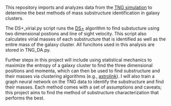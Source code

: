 This repository imports and analyzes data from the [TNG simulation](https://www.tng-project.org/data/) to determine the best methods of mass substructure identification in galaxy clusters. 

The DS+_virial.py script runs the [DS+](https://github.com/josegit88/MilaDS) algorithm to find substucture using two dimensional postions and line of sight velocity. This script also calculates virial masses of each substructure that is identified as well as the entire mass of the galaxy cluster. All funcitons used in this analysis are stored in TNG_DA.py. 

Further steps in this project will include using statistical mechanics to maximize the entropy of a galaxy cluster to find the three dimensional positions and momenta, which can then be used to find substructure and their masses via clustering algorithms (e.g., [astrolink](https://github.com/william-h-oliver/astrolink)). I will also train a graph neural network on the TNG data to identify the substructure and find their masses. Each method comes with a set of assumptions and caveats; this project aims to find the method of substructure characterization that performs the best. 
